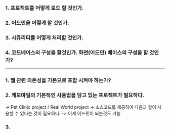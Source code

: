 ### 1. 프로젝트를 어떻게 로드 할 것인가.

### 2. 어드민을 어떻게 할 것인가.

### 3. 시큐리티를 어떻게 처리할 것인가.

### 4. 코드베이스의 구성을 할것인가. 화면(어드민) 베이스의 구성을 할 것인가?

----

### 1. 웹 관련 의존성을 기본으로 포함 시켜야 하는가?

### 2. 캐모마일의 기본적인 사용법을 담고 있는 프로젝트가 필요하다.
 -> Pet Clinic project / Real World project
 -> 소스코드를 제공하여 다음과 같이 사용할 수 있다는 것이 필요하다.
 -> 이게 어드민이 되는것도 가능

### 3. 